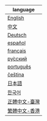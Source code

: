 | language                         |
| -------------------------------- |
| [English](./en/readme.md)        |
| [中文](./zh/lite.md)             |
| [Deutsch](./de/readme.md)        |
| [español](./es/readme.md)        |
| [français](./fr/readme.md)       |
| [ру́сский](./ru/readme.md)        |
| [português](./pt/readme.md)      |
| [čeština](./cs/readme.md)        |
| [日本語](./ja/readme.md)         |
| [한국어](./ko/readme.md)         |
| [正體中文-臺灣](./zh-TW/lite.md) |
| [繁體中文-香港](./zh-HK/lite.md) |

<!--
English => en
中文 => zh
Deutsch => de
español => es
français => fr
ру́сский => ru
português => pt
čeština => cs
日本語 => ja
한국어 => ko

git mv English en
git mv 中文 zh
git mv Deutsch  de
git mv español es
git mv français fr
git mv ру́сский ru
git mv português pt
git mv čeština cs
git mv 日本語 ja
git mv 한국어 ko
-->
